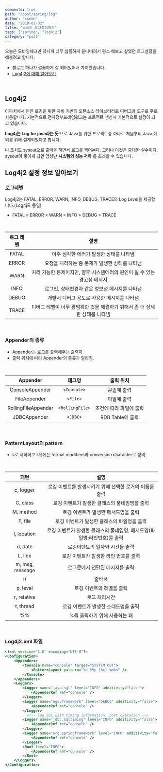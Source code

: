 ```yaml
---
comments: true
path: "/post/spring/log"
author: "sseon"
date: "2018-01-02"
title: "스프링 로그설정하기"
tags: ["spring", "log4j2"]
category: "post"
---
```


오늘은 모바일체크만 하니까 너무 심플하게 끝나버려서 평소 해보고 싶었던 로그설정을 해볼려고 합니다.

- 블로그 하나가 깔끔하게 잘 되어있어서 가져왔습니다.
- [Log4j2에 대해 알아보기](http://blog.naver.com/PostView.nhn?blogId=mk1126sj&logNo=220970218433)

<br/>

## Log4j2

아파치에서 만든 로깅을 위한 자바 기반의 오픈소스 라이브러리로 디버그용 도구로 주로 사용합니다.
기본적으로 전자정부프레임워크는 프로젝트 생성시 기본적으로 설정이 되고 있습니다.
<br/>

**Log4j는 Log for java라는 뜻** 으로 Java를 위한 프로젝트중 하나로 처음부터 Java 예외를 위해 설계되었다고 합니다.
<br/>

나 조차도 sysout으로 출력을 하면서 로그를 찍어본다. 그러나 이것은 중대한 실수이다. sysout이 쌓이게 되면 엄청난 **시스템의 성능 저하** 를 초래할 수 있습니다.
<br/>

## Log4j2 설정 정보 알아보기

### 로그레벨

Log4j2는 FATAL, ERROR, WARN, INFO, DEBUG, TRACE의 Log Level을 제공합니다.(Log4j도 동일)
<br/>

- FATAL > ERROR > WARN > INFO > DEBUG > TRACE

<br/>

|로그 레벨|설명|
|:-:|:-:|
|FATAL|아주 심각한 에러가 발생한 상태를 나타냄|
|ERROR|요청을 처리하는 중 문제가 발생한 상태를 나타냄|
|WARN|처리 가능한 문제이지만, 향후 시스템에러의 원인이 될 수 있는 경고성 메시지|
|INFO|로그인, 상태변경과 같은 정보성 메시지를 나타냄|
|DEBUG|개발시 디버그 용도로 사용한 메시지를 나타냄|
|TRACE|디버그 레벨이 너무 광범위한 것을 해결하기 위해서 좀 더 상세한 상태를 나타냄|

<br/>

### Appender의 종류

- Appender는 로그를 출력해주는 출력자.
- 출력 위치에 따라 Appender의 종류가 달라짐.

<br/>

|Appender|태그명|출력 위치|
|:-:|:-:|:-:|
|ConsoleAppender|`<Console>`|콘솔에 출력|
|FileAppender|`<File>`|파일에 출력|
|RollingFileAppender|`<RollingFile>`|조건에 따라 파일에 출력|
|JDBCAppender|`<JDBC>`|RDB Table에 출력|

<br/>

### PatternLayout의 pattern

- `%`로 시작하고 `%`뒤에는 format modifiers와 conversion character로 정의.

<br/>

|패턴|설명|
|:-:|:-:|
|c, logger|로깅 이벤트를 발생시키기 위해 선택한 로거의 이름을 출력|
|C, class|로깅 이벤트가 발생한 클래스의 풀네임명을 출력|
|M, method|로깅 이벤트가 발생한 메서드명을 출력|
|F, file|로깅 이벤트가 발생한 클래스의 파일명을 출력|
|l, location|로깅 이벤트가 발생한 클래스의 풀네임명, 메서드명(파일명:라인번호)를 출력|
|d, date|로깅이벤트의 일자와 시간을 출력 |
|L, line|로깅 이벤트가 발생한 라인 번호를 출력|
|m, msg, message|로그문에서 전달된 메시지를 출력|
|n|줄바꿈|
|p, level|로깅 이벤트의 레벨을 출력|
|r, relative|로그 처리시간|
|t, thread|로깅 이벤트가 발생한 스레드명을 출력|
|%%|%를 출력하기 위해 사용하는 패|

<br/>

### Log4j2.xml 파일

```xml
<?xml version="1.0" encoding="UTF-8"?>
<Configuration>
    <Appenders>
        <Console name="console" target="SYSTEM_OUT">
            <PatternLayout pattern="%d %5p [%c] %m%n" />
        </Console>
    </Appenders>
    <Loggers>
        <Logger name="java.sql" level="INFO" additivity="false">
            <AppenderRef ref="console" />
        </Logger>
        <Logger name="egovframework" level="DEBUG" additivity="false">
            <AppenderRef ref="console" />
        </Logger>
          <!-- log SQL with timing information, post execution -->
        <Logger name="jdbc.sqltiming" level="INFO" additivity="false">
            <AppenderRef ref="console" />
        </Logger>
        <Logger name="org.springframework" level="INFO" additivity="false">
            <AppenderRef ref="console" />
        </Logger>
        <Root level="INFO">
            <AppenderRef ref="console" />
        </Root>
    </Loggers>
</Configuration>
```
